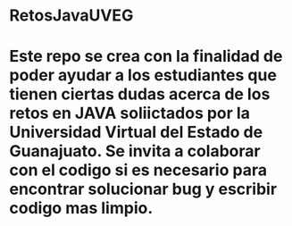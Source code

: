 # RetosJavaUVEG
# Este repo se crea con la finalidad de poder ayudar a los estudiantes que tienen ciertas dudas acerca de los retos en JAVA soliictados por la Universidad Virtual del Estado de Guanajuato. Se invita a colaborar con el codigo si es necesario para encontrar solucionar bug y escribir codigo mas limpio.
